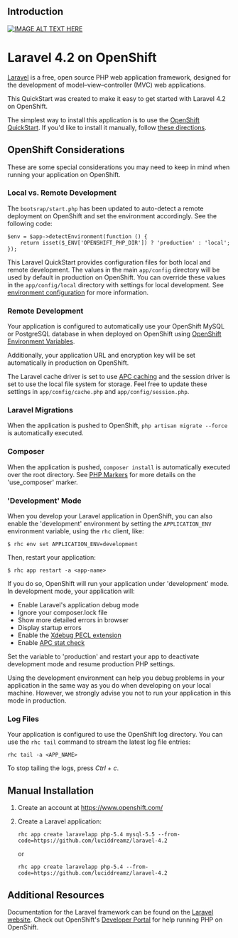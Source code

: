 ## Introduction 

[![IMAGE ALT TEXT HERE](http://img.youtube.com/vi/C29icvrmqvg/0.jpg)](http://www.youtube.com/watch?v=C29icvrmqvg)

# Laravel 4.2 on OpenShift #
[Laravel](http://laravel.com/) is a free, open source PHP web application framework, 
designed for the development of model–view–controller (MVC) web applications.

This QuickStart was created to make it easy to get started with Laravel 4.2 on
OpenShift.

The simplest way to install this application is to use the [OpenShift
QuickStart](https://hub.openshift.com/quickstarts/124-laravel-4-2). If 
you'd like to install it manually, follow [these directions](#manual-installation).

## OpenShift Considerations ##
These are some special considerations you may need to keep in mind when
running your application on OpenShift.

### Local vs. Remote Development ###
The `bootsrap/start.php` has been updated to auto-detect a remote deployment on 
OpenShift and set the environment accordingly. See the following code:

    $env = $app->detectEnvironment(function () {
	    return isset($_ENV['OPENSHIFT_PHP_DIR']) ? 'production' : 'local';
    });

This Laravel QuickStart provides configuration files for both local and 
remote development. The values in the main `app/config` directory will be used by 
default in production on OpenShift. You can override these values in the 
`app/config/local` directory with settings for local development. See 
[environment configuration](http://laravel.com/docs/4.2/configuration#environment-configuration) 
for more information. 

### Remote Development ###
Your application is configured to automatically use your OpenShift MySQL or PostgreSQL 
database in when deployed on OpenShift using [OpenShift Environment Variables](https://developers.openshift.com/en/managing-environment-variables.html).

Additionally, your application URL and encryption key will be set automatically in 
production on OpenShift.

The Laravel cache driver is set to use [APC caching](http://php.net/manual/en/book.apc.php)
and the session driver is set to use the local file system for storage. Feel 
free to update these settings in `app/config/cache.php` and `app/config/session.php`.

### Laravel Migrations ###
When the application is pushed to OpenShift, `php artisan migrate --force` is 
automatically executed.

### Composer ###
When the application is pushed, `composer install` is automatically executed over the 
root directory. See [PHP Markers](https://developers.openshift.com/en/php-markers.html) 
for more details on the 'use_composer' marker.

### 'Development' Mode ###
When you develop your Laravel application in OpenShift, you can also enable the
'development' environment by setting the `APPLICATION_ENV` environment variable,
using the `rhc` client, like:

```
$ rhc env set APPLICATION_ENV=development
```

Then, restart your application:

```
$ rhc app restart -a <app-name>
```

If you do so, OpenShift will run your application under 'development' mode.
In development mode, your application will:

* Enable Laravel's application debug mode
* Ignore your composer.lock file
* Show more detailed errors in browser
* Display startup errors
* Enable the [Xdebug PECL extension](http://xdebug.org/)
* Enable [APC stat check](http://php.net/manual/en/apc.configuration.php#ini.apc.stat)

Set the variable to 'production' and restart your app to deactivate development mode
and resume production PHP settings.

Using the development environment can help you debug problems in your application
in the same way as you do when developing on your local machine. However, we strongly 
advise you not to run your application in this mode in production.

### Log Files ###
Your application is configured to use the OpenShift log directory. You can use the 
`rhc tail` command to stream the latest log file entries:

```
rhc tail -a <APP_NAME>
```

To stop tailing the logs, press *Ctrl + c*.

## Manual Installation ##

1. Create an account at https://www.openshift.com/

1. Create a Laravel application:

    ```
    rhc app create laravelapp php-5.4 mysql-5.5 --from-code=https://github.com/luciddreamz/laravel-4.2
    ```
    or

    ```
    rhc app create laravelapp php-5.4 --from-code=https://github.com/luciddreamz/laravel-4.2
    ```

## Additional Resources ##
Documentation for the Laravel framework can be found on the [Laravel website](http://laravel.com/docs). Check 
out OpenShift's [Developer Portal](https://developers.openshift.com/en/php-overview.html) for help running PHP on OpenShift.

